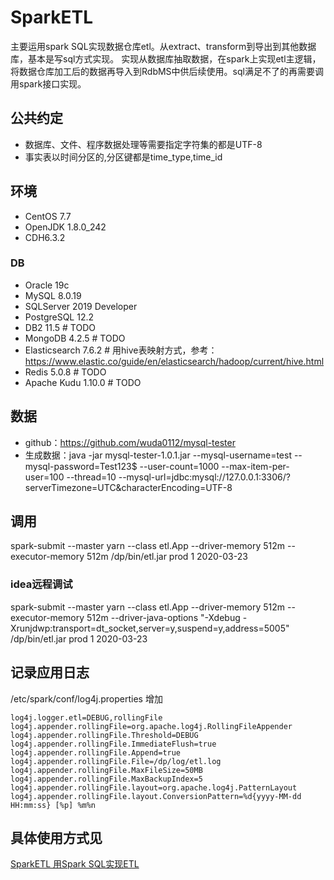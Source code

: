 # SparkETL
主要运用spark SQL实现数据仓库etl。从extract、transform到导出到其他数据库，基本是写sql方式实现。
实现从数据库抽取数据，在spark上实现etl主逻辑，将数据仓库加工后的数据再导入到RdbMS中供后续使用。sql满足不了的再需要调用spark接口实现。
## 公共约定
* 数据库、文件、程序数据处理等需要指定字符集的都是UTF-8
* 事实表以时间分区的,分区键都是time_type,time_id

## 环境
* CentOS 7.7
* OpenJDK 1.8.0_242
* CDH6.3.2
### DB
* Oracle 19c
* MySQL 8.0.19
* SQLServer 2019 Developer
* PostgreSQL 12.2  
* DB2 11.5 # TODO
* MongoDB 4.2.5  # TODO
* Elasticsearch 7.6.2 # 用hive表映射方式，参考： https://www.elastic.co/guide/en/elasticsearch/hadoop/current/hive.html
* Redis 5.0.8 # TODO
* Apache Kudu 1.10.0 # TODO

## 数据
* github：https://github.com/wuda0112/mysql-tester
* 生成数据：java -jar mysql-tester-1.0.1.jar --mysql-username=test --mysql-password=Test123$ --user-count=1000 --max-item-per-user=100 --thread=10 --mysql-url=jdbc:mysql://127.0.0.1:3306/?serverTimezone=UTC&characterEncoding=UTF-8 

## 调用
spark-submit --master yarn --class etl.App --driver-memory 512m --executor-memory 512m /dp/bin/etl.jar prod 1 2020-03-23
### idea远程调试
spark-submit --master yarn --class etl.App --driver-memory 512m --executor-memory 512m --driver-java-options "-Xdebug -Xrunjdwp:transport=dt_socket,server=y,suspend=y,address=5005" /dp/bin/etl.jar  prod 1 2020-03-23

## 记录应用日志
/etc/spark/conf/log4j.properties 增加
```
log4j.logger.etl=DEBUG,rollingFile
log4j.appender.rollingFile=org.apache.log4j.RollingFileAppender
log4j.appender.rollingFile.Threshold=DEBUG
log4j.appender.rollingFile.ImmediateFlush=true
log4j.appender.rollingFile.Append=true
log4j.appender.rollingFile.File=/dp/log/etl.log
log4j.appender.rollingFile.MaxFileSize=50MB
log4j.appender.rollingFile.MaxBackupIndex=5
log4j.appender.rollingFile.layout=org.apache.log4j.PatternLayout
log4j.appender.rollingFile.layout.ConversionPattern=%d{yyyy-MM-dd HH:mm:ss} [%p] %m%n
```
## 具体使用方式见
[SparkETL 用Spark SQL实现ETL](https://blog.csdn.net/dazheng/article/details/105370358)


